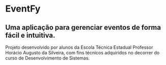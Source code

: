 # EventFy

## Uma aplicação para gerenciar eventos de forma fácil e intuitiva.

Projeto desenvolvido por alunos da Escola Técnica Estadual Professor Horácio Augusto da Silveira, com fins técnicos adquiridos no decorrer do curso de Desenvolvimento de Sistemas.



